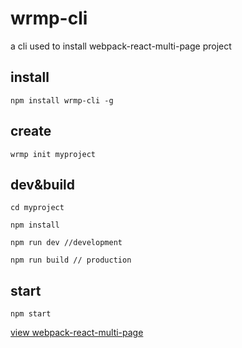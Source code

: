 # wrmp-cli

a cli used to install webpack-react-multi-page project


## install

```
npm install wrmp-cli -g

```

## create 

```
wrmp init myproject
```

## dev&build

```
cd myproject

npm install

npm run dev //development

npm run build // production
```

## start

```
npm start
```

[view webpack-react-multi-page](https://github.com/leinov)